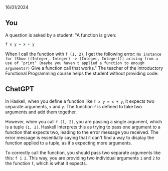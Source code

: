 16/01/2024
## You

A question is asked by a student: "A function is given:
```haskell
f x y = x + y
```
When I call the function with `f (1, 2)`, I get the following error: `No instance for (Show ((Integer, Integer) -> (Integer, Integer))) arising from a use of ‘print’ (maybe you haven't applied a function to enough arguments?)`
Give a function call that works."
The teacher of the Introductory Functional Programming course helps the student without providing code:


## ChatGPT

In Haskell, when you define a function like `f x y = x + y`, it expects two separate arguments, `x` and `y`. The function `f` is defined to take two arguments and add them together.

However, when you call `f (1, 2)`, you are passing a single argument, which is a tuple `(1, 2)`. Haskell interprets this as trying to pass one argument to a function that expects two, leading to the error message you received. The error message is essentially saying that it can't find a way to display the function applied to a tuple, as it's expecting more arguments.

To correctly call the function, you should pass two separate arguments like this: `f 1 2`. This way, you are providing two individual arguments `1` and `2` to the function `f`, which is what it expects.